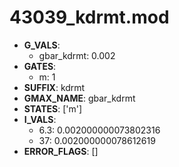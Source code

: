 # 43039_kdrmt.mod

- **G_VALS**:
  - gbar_kdrmt: 0.002
- **GATES**:
  - m: 1
- **SUFFIX**: kdrmt
- **GMAX_NAME**: gbar_kdrmt
- **STATES**: ['m']
- **I_VALS**:
  - 6.3: 0.002000000073802316
  - 37: 0.002000000078612619
- **ERROR_FLAGS**: []
